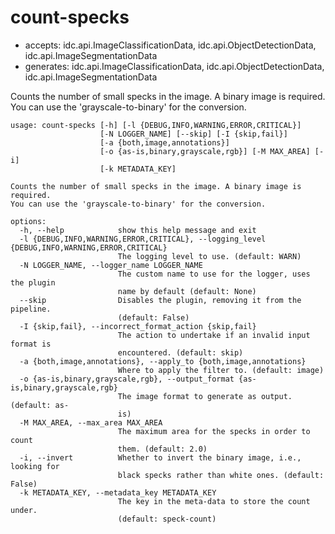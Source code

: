 # count-specks

* accepts: idc.api.ImageClassificationData, idc.api.ObjectDetectionData, idc.api.ImageSegmentationData
* generates: idc.api.ImageClassificationData, idc.api.ObjectDetectionData, idc.api.ImageSegmentationData

Counts the number of small specks in the image. A binary image is required. You can use the 'grayscale-to-binary' for the conversion.

```
usage: count-specks [-h] [-l {DEBUG,INFO,WARNING,ERROR,CRITICAL}]
                    [-N LOGGER_NAME] [--skip] [-I {skip,fail}]
                    [-a {both,image,annotations}]
                    [-o {as-is,binary,grayscale,rgb}] [-M MAX_AREA] [-i]
                    [-k METADATA_KEY]

Counts the number of small specks in the image. A binary image is required.
You can use the 'grayscale-to-binary' for the conversion.

options:
  -h, --help            show this help message and exit
  -l {DEBUG,INFO,WARNING,ERROR,CRITICAL}, --logging_level {DEBUG,INFO,WARNING,ERROR,CRITICAL}
                        The logging level to use. (default: WARN)
  -N LOGGER_NAME, --logger_name LOGGER_NAME
                        The custom name to use for the logger, uses the plugin
                        name by default (default: None)
  --skip                Disables the plugin, removing it from the pipeline.
                        (default: False)
  -I {skip,fail}, --incorrect_format_action {skip,fail}
                        The action to undertake if an invalid input format is
                        encountered. (default: skip)
  -a {both,image,annotations}, --apply_to {both,image,annotations}
                        Where to apply the filter to. (default: image)
  -o {as-is,binary,grayscale,rgb}, --output_format {as-is,binary,grayscale,rgb}
                        The image format to generate as output. (default: as-
                        is)
  -M MAX_AREA, --max_area MAX_AREA
                        The maximum area for the specks in order to count
                        them. (default: 2.0)
  -i, --invert          Whether to invert the binary image, i.e., looking for
                        black specks rather than white ones. (default: False)
  -k METADATA_KEY, --metadata_key METADATA_KEY
                        The key in the meta-data to store the count under.
                        (default: speck-count)
```
